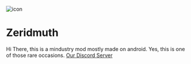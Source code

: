 ![icon](https://github.com/XtarsAgency/Zeridmuth/blob/main/icon.png)
# Zeridmuth
Hi There, this is a mindustry mod mostly made on android. Yes, this is one of those rare occasions.
<a href='https://discord.com/invite/KuV5r39cpY'>
Our Discord Server
</a>
